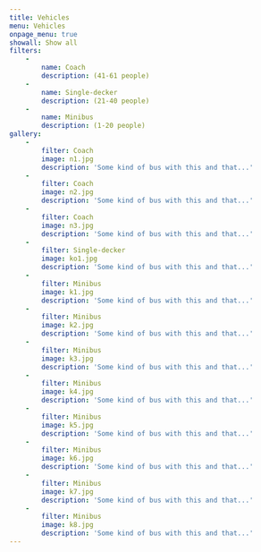 ```yaml
---
title: Vehicles
menu: Vehicles
onpage_menu: true
showall: Show all
filters:
    -
        name: Coach
        description: (41-61 people)
    -
        name: Single-decker
        description: (21-40 people)
    -
        name: Minibus
        description: (1-20 people)
gallery:
    -
        filter: Coach
        image: n1.jpg
        description: 'Some kind of bus with this and that...'
    -
        filter: Coach
        image: n2.jpg
        description: 'Some kind of bus with this and that...'
    -
        filter: Coach
        image: n3.jpg
        description: 'Some kind of bus with this and that...'
    -
        filter: Single-decker
        image: ko1.jpg
        description: 'Some kind of bus with this and that...'
    -
        filter: Minibus
        image: k1.jpg
        description: 'Some kind of bus with this and that...'
    -
        filter: Minibus
        image: k2.jpg
        description: 'Some kind of bus with this and that...'
    -
        filter: Minibus
        image: k3.jpg
        description: 'Some kind of bus with this and that...'
    -
        filter: Minibus
        image: k4.jpg
        description: 'Some kind of bus with this and that...'
    -
        filter: Minibus
        image: k5.jpg
        description: 'Some kind of bus with this and that...'
    -
        filter: Minibus
        image: k6.jpg
        description: 'Some kind of bus with this and that...'
    -
        filter: Minibus
        image: k7.jpg
        description: 'Some kind of bus with this and that...'
    -
        filter: Minibus
        image: k8.jpg
        description: 'Some kind of bus with this and that...'
---
```

